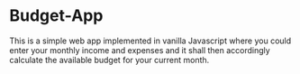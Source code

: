 # Budget-App
This is a simple web app implemented in vanilla Javascript where you could enter your monthly income and expenses and it shall then accordingly calculate the available budget for your current month.
